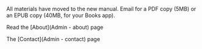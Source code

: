 All materials have moved to the  new manual. Email for a PDF copy (5MB) or an EPUB copy (40MB, for your Books app). 

Read the [About](Admin - about) page 

The [Contact](Admin - contact) page  
